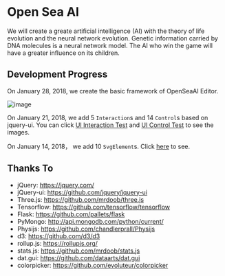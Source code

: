 ﻿# Open Sea AI

We will create a greate artificial intelligence (AI) with the theory of life evolution and the neural network evolution. Genetic information carried by DNA molecules is a neural network model. The AI who win the game will have a greater influence on its children.

## Development Progress

On January 28, 2018, we create the basic framework of OpenSeaAI Editor.

![image](https://github.com/tengge1/OpenSeaAI/blob/master/img/OpenSeaAIEditor.png)

On January 21, 2018, we add 5 `Interaction`s and 14 `Control`s based on jquery-ui. You can click [UI Interaction Test](https://github.com/tengge1/OpenSeaAI/blob/master/img/Interaction.png) and [UI Control Test](https://github.com/tengge1/OpenSeaAI/blob/master/img/Control.png) to see the images.

On January 14, 2018， we add 10 `SvgElement`s. Click [here](https://github.com/tengge1/OpenSeaAI/blob/master/img/SvgDemo.png) to see.

## Thanks To

* jQuery: https://jquery.com/
* jQuery-ui: https://github.com/jquery/jquery-ui
* Three.js: https://github.com/mrdoob/three.js
* Tensorflow: https://github.com/tensorflow/tensorflow
* Flask: https://github.com/pallets/flask
* PyMongo: http://api.mongodb.com/python/current/
* Physijs: https://github.com/chandlerprall/Physijs
* d3: https://github.com/d3/d3
* rollup.js: https://rollupjs.org/
* stats.js: https://github.com/mrdoob/stats.js
* dat.gui: https://github.com/dataarts/dat.gui
* colorpicker: https://github.com/evoluteur/colorpicker
